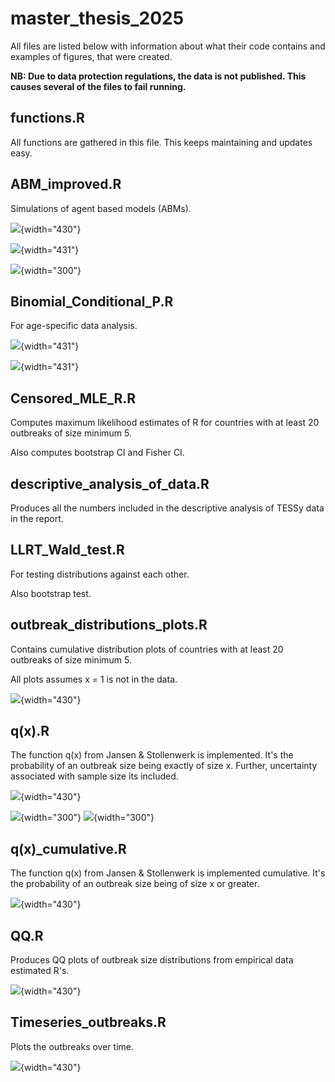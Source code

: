 # master_thesis_2025

All files are listed below with information about what their code contains and examples of figures, that were created.

**NB: Due to data protection regulations, the data is not published. This causes several of the files to fail running.**

## functions.R

All functions are gathered in this file. This keeps maintaining and updates easy.

## ABM_improved.R

Simulations of agent based models (ABMs).

![](Figures/ABM_cumulative_step_plot.png){width="430"}

![](Figures/ABM_facetted_scatterplot_scn3.png){width="431"}

![](Figures/ABM_infected_by_origin_scn2.png){width="300"}

## Binomial_Conditional_P.R

For age-specific data analysis.

![](Figures/binom_p.png){width="431"}

![](Figures/cond_prop.png){width="431"}

## Censored_MLE_R.R

Computes maximum likelihood estimates of R for countries with at least 20 outbreaks of size minimum 5.

Also computes bootstrap CI and Fisher CI.

## descriptive_analysis_of_data.R

Produces all the numbers included in the descriptive analysis of TESSy data in the report.

## LLRT_Wald_test.R

For testing distributions against each other.

Also bootstrap test.

## outbreak_distributions_plots.R

Contains cumulative distribution plots of countries with at least 20 outbreaks of size minimum 5.

All plots assumes x = 1 is not in the data.

![](Figures/cum_prop_all_countries_q(x).png){width="430"}

## q(x).R

The function q(x) from Jansen & Stollenwerk is implemented. It's the probability of an outbreak size being exactly of size x. Further, uncertainty associated with sample size its included.

![](Figures/q(x)_simulations.png){width="430"}

![](Figures/SE_vs_R_SH.png){width="300"} ![](Figures/Coverage_CI_vs_n.png){width="300"}

## q(x)\_cumulative.R

The function q(x) from Jansen & Stollenwerk is implemented cumulative. It's the probability of an outbreak size being of size x or greater.

![](Figures/q(x)_cumulative.png){width="430"}

## QQ.R

Produces QQ plots of outbreak size distributions from empirical data estimated R's.

![](Figures/QQ_plot.png){width="430"}

## Timeseries_outbreaks.R

Plots the outbreaks over time.

![](Figures/outbreaks_over_time_by_country.png){width="430"}
